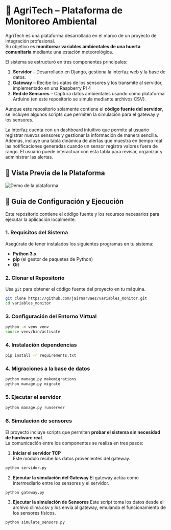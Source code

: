 # 🌱 AgriTech – Plataforma de Monitoreo Ambiental

AgriTech es una plataforma desarrollada en el marco de un proyecto de integración profesional.  
Su objetivo es **monitorear variables ambientales de una huerta comunitaria** mediante una estación meteorológica.  

El sistema se estructuró en tres componentes principales:  
1. **Servidor** – Desarrollado en Django, gestiona la interfaz web y la base de datos.  
2. **Gateway** – Recibe los datos de los sensores y los transmite al servidor, implementado en una Raspberry PI 4  
3. **Red de Sensores** – Captura datos ambientales  usando como plataforma Arduino  (en este repositorio se simula mediante archivos CSV). 

Aunque este repositorio solamente contiene el **código fuente del servidor**, se incluyen algunos scripts que permiten la simulación para el gateway y los sensores.

La interfaz cuenta con un dashboard intuitivo que permite al usuario registrar nuevos sensores y gestionar la información de manera sencilla.
Además, incluye una tabla dinámica de alertas que muestra en tiempo real las notificaciones generadas cuando un sensor registra valores fuera de rango.
El usuario puede interactuar con esta tabla para revisar, organizar y administrar las alertas. 

## 🎥 Vista Previa de la Plataforma
![Demo de la plataforma](demo.gif)


## 🚀 Guía de Configuración y Ejecución
 
Este repositorio contiene el código fuente y los recursos necesarios para ejecutar la aplicación localmente.

### **1. Requisitos del Sistema**

Asegúrate de tener instalados los siguientes programas en tu sistema:

* **Python 3.x**
* **pip** (el gestor de paquetes de Python)
* **Git**

### **2. Clonar el Repositorio**

Usa `git` para obtener el código fuente del proyecto en tu máquina.

```bash
git clone https://github.com/jairnarvaez/variables_monitor.git
cd variables_monitor
```

### **3. Configuración del Entorno Virtual**

```bash
python -m venv venv
source venv/bin/activate
```

### **4. Instalación dependencias**

```bash
pip install -r requirements.txt
```

### **4. Migraciones a la base de datos**
```bash
python manage.py makemigrations
python manage.py migrate
```

### **5. Ejecutar el servidor**
```bash
python manage.py runserver
```
### **6. Simulacion de sensores**
El proyecto incluye scripts que permiten **probar el sistema sin necesidad de hardware real**.  
La comunicación entre los componentes se realiza en tres pasos:
1. **Iniciar el servidor TCP**  
   Este módulo recibe los datos provenientes del gateway.  
```bash
python servidor.py
```
2. **Ejecutar la simulación del Gateway**
El gateway actúa como intermediario entre los sensores y el servidor.
```bash
python gateway.py
```
3. **Ejecutar la simulación de Sensores**
Este script toma los datos desde el archivo clima.csv y los envía al gateway, emulando el funcionamiento de los sensores físicos.
```bash
python simulate_sensors.py
```
